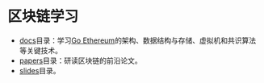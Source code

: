 # 区块链学习

* [docs](./docs)目录：学习[Go Ethereum](https://github.com/ethereum/go-ethereum)的架构、数据结构与存储、虚拟机和共识算法等关键技术。
* [papers](./papers)目录：研读区块链的前沿论文。
* [slides](./slides)目录。



